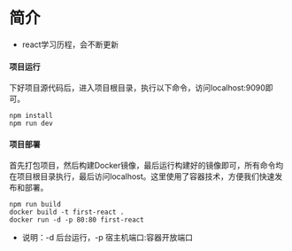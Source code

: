# 简介
  - react学习历程，会不断更新

#### 项目运行
  下好项目源代码后，进入项目根目录，执行以下命令，访问localhost:9090即可。
  ```
  npm install  
  npm run dev  
  ```
#### 项目部署
  首先打包项目，然后构建Docker镜像，最后运行构建好的镜像即可，所有命令均在项目根目录执行，最后访问localhost。这里使用了容器技术，方便我们快速发布和部署。
  ```
  npm run build
  docker build -t first-react .   
  docker run -d -p 80:80 first-react
  ```
  - 说明：-d 后台运行，-p 宿主机端口:容器开放端口

